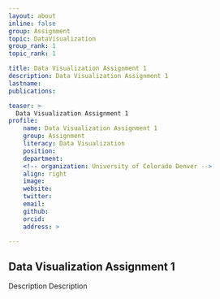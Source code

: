 ```yaml
---
layout: about
inline: false
group: Assignment
topic: DataVisualization
group_rank: 1
topic_rank: 1

title: Data Visualization Assignment 1
description: Data Visualization Assignment 1
lastname: 
publications: 

teaser: >
  Data Visualization Assignment 1
profile:
    name: Data Visualization Assignment 1
    group: Assignment
    literacy: Data Visualization
    position: 
    department: 
    <!-- organization: University of Colorado Denver -->
    align: right
    image: 
    website: 
    twitter: 
    email: 
    github: 
    orcid: 
    address: >

---
```


## Data Visualization Assignment 1

Description Description
